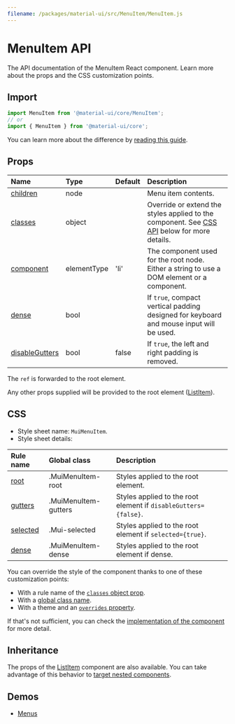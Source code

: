 ```yaml
---
filename: /packages/material-ui/src/MenuItem/MenuItem.js
---
```


<!--- This documentation is automatically generated, do not try to edit it. -->

# MenuItem API

<p class="description">The API documentation of the MenuItem React component. Learn more about the props and the CSS customization points.</p>

## Import

```js
import MenuItem from '@material-ui/core/MenuItem';
// or
import { MenuItem } from '@material-ui/core';
```

You can learn more about the difference by [reading this guide](/guides/minimizing-bundle-size/).



## Props

| Name | Type | Default | Description |
|:-----|:-----|:--------|:------------|
| <a class="anchor-link" id="props--children"></a><a href="#props--children" title="link to the prop on this page" class="prop-name">children</a> | <span class="prop-type">node</span> |  | Menu item contents. |
| <a class="anchor-link" id="props--classes"></a><a href="#props--classes" title="link to the prop on this page" class="prop-name">classes</a> | <span class="prop-type">object</span> |  | Override or extend the styles applied to the component. See [CSS API](#css) below for more details. |
| <a class="anchor-link" id="props--component"></a><a href="#props--component" title="link to the prop on this page" class="prop-name">component</a> | <span class="prop-type">elementType</span> | <span class="prop-default">'li'</span> | The component used for the root node. Either a string to use a DOM element or a component. |
| <a class="anchor-link" id="props--dense"></a><a href="#props--dense" title="link to the prop on this page" class="prop-name">dense</a> | <span class="prop-type">bool</span> |  | If `true`, compact vertical padding designed for keyboard and mouse input will be used. |
| <a class="anchor-link" id="props--disableGutters"></a><a href="#props--disableGutters" title="link to the prop on this page" class="prop-name">disableGutters</a> | <span class="prop-type">bool</span> | <span class="prop-default">false</span> | If `true`, the left and right padding is removed. |

The `ref` is forwarded to the root element.

Any other props supplied will be provided to the root element ([ListItem](/api/list-item/)).

## CSS

- Style sheet name: `MuiMenuItem`.
- Style sheet details:

| Rule name | Global class | Description |
|:-----|:-------------|:------------|
| <a class="anchor-link" title="link to the rule name on this page" id="css--root"></a><a href="#css--root" class="prop-name">root</a> | <span class="prop-name">.MuiMenuItem-root</span> | Styles applied to the root element.
| <a class="anchor-link" title="link to the rule name on this page" id="css--gutters"></a><a href="#css--gutters" class="prop-name">gutters</a> | <span class="prop-name">.MuiMenuItem-gutters</span> | Styles applied to the root element if `disableGutters={false}`.
| <a class="anchor-link" title="link to the rule name on this page" id="css--selected"></a><a href="#css--selected" class="prop-name">selected</a> | <span class="prop-name">.Mui-selected</span> | Styles applied to the root element if `selected={true}`.
| <a class="anchor-link" title="link to the rule name on this page" id="css--dense"></a><a href="#css--dense" class="prop-name">dense</a> | <span class="prop-name">.MuiMenuItem-dense</span> | Styles applied to the root element if dense.

You can override the style of the component thanks to one of these customization points:

- With a rule name of the [`classes` object prop](/customization/components/#overriding-styles-with-classes).
- With a [global class name](/customization/components/#overriding-styles-with-global-class-names).
- With a theme and an [`overrides` property](/customization/globals/#css).

If that's not sufficient, you can check the [implementation of the component](https://github.com/mui-org/material-ui/blob/master/packages/material-ui/src/MenuItem/MenuItem.js) for more detail.

## Inheritance

The props of the [ListItem](/api/list-item/) component are also available.
You can take advantage of this behavior to [target nested components](/guides/api/#spread).

## Demos

- [Menus](/components/menus/)


